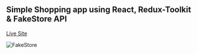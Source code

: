 ## Simple Shopping app using React, Redux-Toolkit & FakeStore API

[Live Site](https://fakestore-react-app.netlify.app/)

![FakeStore](https://i.ibb.co/MfmZwtc/Screen-Shot-2021-09-26-at-7-50-38-PM.jpg)
